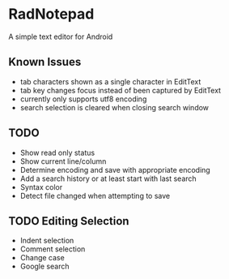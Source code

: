 RadNotepad
==========

A simple text editor for Android

Known Issues
------------
- tab characters shown as a single character in EditText
- tab key changes focus instead of been captured by EditText
- currently only supports utf8 encoding
- search selection is cleared when closing search window

TODO
----
- Show read only status
- Show current line/column
- Determine encoding and save with appropriate encoding
- Add a search history or at least start with last search
- Syntax color
- Detect file changed when attempting to save

TODO Editing Selection
----------------------
- Indent selection
- Comment selection
- Change case
- Google search
